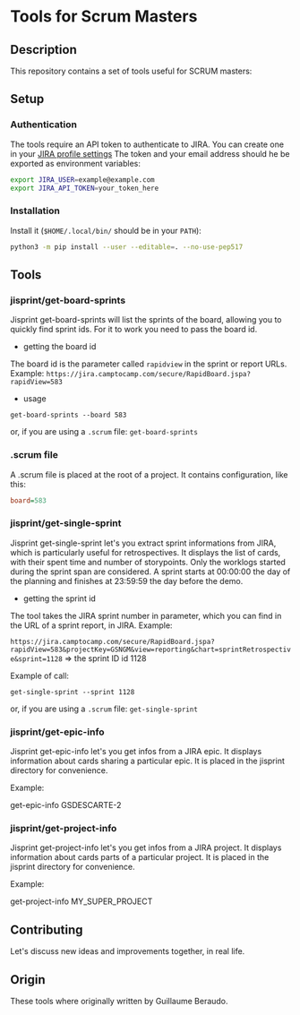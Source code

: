 # Tools for Scrum Masters

## Description

This repository contains a set of tools useful for SCRUM masters:

## Setup

### Authentication

The tools require an API token to authenticate to JIRA. You can create one in your [JIRA profile settings](https://id.atlassian.com/manage-profile/security/api-tokens)
The token and your email address should he be exported as environment variables:

```bash
export JIRA_USER=example@example.com
export JIRA_API_TOKEN=your_token_here
```

### Installation

Install it (`$HOME/.local/bin/` should be in your `PATH`):

```bash
python3 -m pip install --user --editable=. --no-use-pep517
```

## Tools

### jisprint/get-board-sprints

Jisprint get-board-sprints will list the sprints of the board, allowing you to quickly find sprint ids.
For it to work you need to pass the board id.

- getting the board id

The board id is the parameter called `rapidview` in the sprint or report URLs.
Example:
`https://jira.camptocamp.com/secure/RapidBoard.jspa?rapidView=583`

- usage

```get-board-sprints --board 583```

or, if you are using a `.scrum` file: ```get-board-sprints```

### .scrum file

A .scrum file is placed at the root of a project. It contains configuration, like this:

```ini
board=583
```

### jisprint/get-single-sprint

Jisprint get-single-sprint let's you extract sprint informations from JIRA, which is particularly useful for retrospectives.
It displays the list of cards, with their spent time and number of storypoints.
Only the worklogs started during the sprint span are considered.
A sprint starts at 00:00:00 the day of the planning and finishes at 23:59:59 the day before the demo.

- getting the sprint id

The tool takes the JIRA sprint number in parameter, which you can find in the URL of a sprint report, in JIRA.
Example:

`https://jira.camptocamp.com/secure/RapidBoard.jspa?rapidView=583&projectKey=GSNGM&view=reporting&chart=sprintRetrospective&sprint=1128`
=> the sprint ID id 1128

Example of call:

```get-single-sprint --sprint 1128```

or, if you are using a `.scrum` file: ```get-single-sprint```

### jisprint/get-epic-info

Jisprint get-epic-info let's you get infos from a JIRA epic. It displays information about cards sharing a particular epic.
It is placed in the jisprint directory for convenience.

Example:

get-epic-info GSDESCARTE-2

### jisprint/get-project-info

Jisprint get-project-info let's you get infos from a JIRA project. It displays information about cards parts of a particular project.
It is placed in the jisprint directory for convenience.

Example:

get-project-info MY_SUPER_PROJECT

## Contributing

Let's discuss new ideas and improvements together, in real life.

## Origin

These tools where originally written by Guillaume Beraudo.
